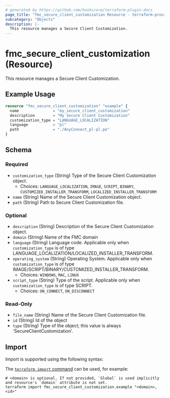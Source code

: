 ```yaml
---
# generated by https://github.com/hashicorp/terraform-plugin-docs
page_title: "fmc_secure_client_customization Resource - terraform-provider-fmc"
subcategory: "Objects"
description: |-
  This resource manages a Secure Client Customization.
---
```


# fmc_secure_client_customization (Resource)

This resource manages a Secure Client Customization.

## Example Usage

```terraform
resource "fmc_secure_client_customization" "example" {
  name               = "my_secure_client_customization"
  description        = "My Secure Client Customization"
  customization_type = "LANGUAGE_LOCALIZATION"
  language           = "pl"
  path               = "./AnyConnect_pl-pl.po"
}
```

<!-- schema generated by tfplugindocs -->
## Schema

### Required

- `customization_type` (String) Type of the Secure Client Customization object.
  - Choices: `LANGUAGE_LOCALIZATION`, `IMAGE`, `SCRIPT`, `BINARY`, `CUSTOMIZED_INSTALLER_TRANSFORM`, `LOCALIZED_INSTALLER_TRANSFORM`
- `name` (String) Name of the Secure Client Customization object.
- `path` (String) Path to Secure Client Customization file.

### Optional

- `description` (String) Description of the Secure Client Customization object.
- `domain` (String) Name of the FMC domain
- `language` (String) Language code. Applicable only when `customization_type` is of type LANGUAGE_LOCALIZATION/LOCALIZED_INSTALLER_TRANSFORM.
- `operating_system` (String) Operating System. Applicable only when `customization_type` is of type IMAGE/SCRIPT/BINARY/CUSTOMIZED_INSTALLER_TRANSFORM.
  - Choices: `WINDOWS`, `MAC`, `LINUX`
- `script_type` (String) Type of the script. Applicable only when `customization_type` is of type SCRIPT.
  - Choices: `ON_CONNECT`, `ON_DISCONNECT`

### Read-Only

- `file_name` (String) Name of the Secure Client Customization file.
- `id` (String) Id of the object
- `type` (String) Type of the object; this value is always 'SecureClientCustomization'.

## Import

Import is supported using the following syntax:

The [`terraform import` command](https://developer.hashicorp.com/terraform/cli/commands/import) can be used, for example:

```shell
# <domain> is optional. If not provided, `Global` is used implicitly and resource's `domain` attribute is not set.
terraform import fmc_secure_client_customization.example "<domain>,<id>"
```
